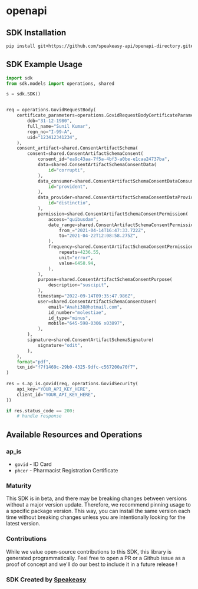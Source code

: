 # openapi

<!-- Start SDK Installation -->
## SDK Installation

```bash
pip install git+https://github.com/speakeasy-api/openapi-directory.git#subdirectory=SDKs/apisetu.gov.in/mcimindia/3.0.0/python
```
<!-- End SDK Installation -->

## SDK Example Usage
<!-- Start SDK Example Usage -->
```python
import sdk
from sdk.models import operations, shared

s = sdk.SDK()


req = operations.GovidRequestBody(
    certificate_parameters=operations.GovidRequestBodyCertificateParameters(
        dob="31-12-1980",
        full_name="Sunil Kumar",
        regn_no="I-99-A",
        uid="123412341234",
    ),
    consent_artifact=shared.ConsentArtifactSchema(
        consent=shared.ConsentArtifactSchemaConsent(
            consent_id="ea9c43aa-7f5a-4bf3-a0be-e1caa24737ba",
            data=shared.ConsentArtifactSchemaConsentData(
                id="corrupti",
            ),
            data_consumer=shared.ConsentArtifactSchemaConsentDataConsumer(
                id="provident",
            ),
            data_provider=shared.ConsentArtifactSchemaConsentDataProvider(
                id="distinctio",
            ),
            permission=shared.ConsentArtifactSchemaConsentPermission(
                access="quibusdam",
                date_range=shared.ConsentArtifactSchemaConsentPermissionDateRange(
                    from_="2021-04-14T16:47:33.722Z",
                    to="2021-04-22T12:08:58.275Z",
                ),
                frequency=shared.ConsentArtifactSchemaConsentPermissionFrequency(
                    repeats=4236.55,
                    unit="error",
                    value=6458.94,
                ),
            ),
            purpose=shared.ConsentArtifactSchemaConsentPurpose(
                description="suscipit",
            ),
            timestamp="2022-09-14T09:35:47.986Z",
            user=shared.ConsentArtifactSchemaConsentUser(
                email="Anahi38@hotmail.com",
                id_number="molestiae",
                id_type="minus",
                mobile="645-598-0306 x03897",
            ),
        ),
        signature=shared.ConsentArtifactSchemaSignature(
            signature="odit",
        ),
    ),
    format="pdf",
    txn_id="f7f1469c-29b0-4325-9dfc-c567200a70f7",
)
    
res = s.ap_is.govid(req, operations.GovidSecurity(
    api_key="YOUR_API_KEY_HERE",
    client_id="YOUR_API_KEY_HERE",
))

if res.status_code == 200:
    # handle response
```
<!-- End SDK Example Usage -->

<!-- Start SDK Available Operations -->
## Available Resources and Operations


### ap_is

* `govid` - ID Card
* `phcer` - Pharmacist Registration Certificate
<!-- End SDK Available Operations -->

### Maturity

This SDK is in beta, and there may be breaking changes between versions without a major version update. Therefore, we recommend pinning usage
to a specific package version. This way, you can install the same version each time without breaking changes unless you are intentionally
looking for the latest version.

### Contributions

While we value open-source contributions to this SDK, this library is generated programmatically.
Feel free to open a PR or a Github issue as a proof of concept and we'll do our best to include it in a future release !

### SDK Created by [Speakeasy](https://docs.speakeasyapi.dev/docs/using-speakeasy/client-sdks)
